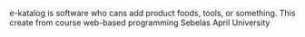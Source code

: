 e-katalog is software who cans add product foods, tools, or something.
This create from course web-based programming Sebelas April University
